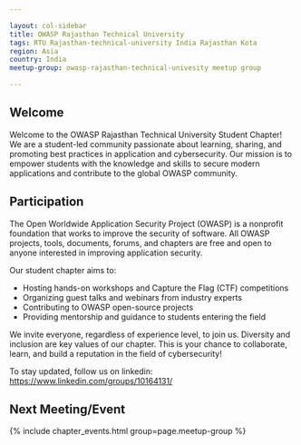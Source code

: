 ```yaml
---

layout: col-sidebar
title: OWASP Rajasthan Technical University
tags: RTU Rajasthan-technical-university India Rajasthan Kota 
region: Asia
country: India
meetup-group: owasp-rajasthan-technical-univesity meetup group

---
```


## Welcome
Welcome to the OWASP Rajasthan Technical University Student Chapter!  
We are a student-led community passionate about learning, sharing, and promoting best practices in application and cybersecurity. Our mission is to empower students with the knowledge and skills to secure modern applications and contribute to the global OWASP community.

## Participation
The Open Worldwide Application Security Project (OWASP) is a nonprofit foundation that works to improve the security of software. All OWASP projects, tools, documents, forums, and chapters are free and open to anyone interested in improving application security.

Our student chapter aims to:

- Hosting hands-on workshops and Capture the Flag (CTF) competitions
- Organizing guest talks and webinars from industry experts
- Contributing to OWASP open-source projects
- Providing mentorship and guidance to students entering the field

We invite everyone, regardless of experience level, to join us. Diversity and inclusion are key values of our chapter. This is your chance to collaborate, learn, and build a reputation in the field of cybersecurity!

To stay updated, follow us on linkedin: https://www.linkedin.com/groups/10164131/


Next Meeting/Event <!-- You should keep this section as it will populate your meetup events -->
---------------------
{% include chapter_events.html group=page.meetup-group %}

